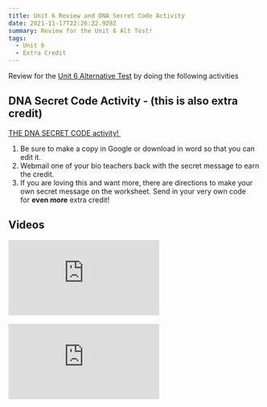 ```yaml
---
title: Unit 6 Review and DNA Secret Code Activity
date: 2021-11-17T22:26:22.928Z
summary: Review for the Unit 6 Alt Test!
tags:
  - Unit 6
  - Extra Credit
---
```

Review for the [Unit 6 Alternative Test](/posts/unit-6-alternative-test) by doing the following activities

## DNA Secret Code Activity - (this is also extra credit)

[THE DNA SECRET CODE activity! ](https://docs.google.com/document/d/1XlGsYNhS-H5ikbdz__eCqoCuXmmB8nZCzfdGmK7RFD4/edit?usp=sharing)

1. Be sure to make a copy in Google or download in word so that you can edit it. 
2. Webmail one of your bio teachers back with the secret message to earn the credit. 
3. If you are loving this and want more, there are directions to make your own secret message on the worksheet. Send in your very own code for **even more** extra credit!

## Videos

<div class="youtube-container"><iframe class="responsive-iframe" src="https://www.youtube.com/embed/oefAI2x2CQM" frameborder="0" allow="accelerometer; autoplay; clipboard-write; encrypted-media; gyroscope; picture-in-picture" allowfullscreen></iframe></div>

<br>

<div class="youtube-container"><iframe class="responsive-iframe" src="https://www.youtube.com/embed/8FqlTslU22s" frameborder="0" allow="accelerometer; autoplay; clipboard-write; encrypted-media; gyroscope; picture-in-picture" allowfullscreen></iframe></div>